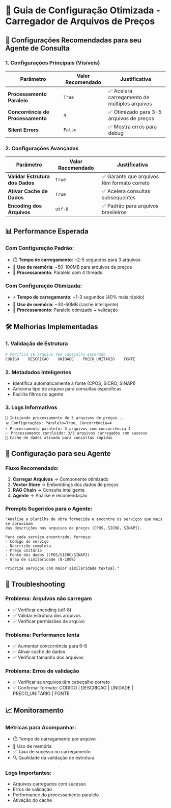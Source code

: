 # 🚀 Guia de Configuração Otimizada - Carregador de Arquivos de Preços

## 🎯 **Configurações Recomendadas para seu Agente de Consulta**

### **1. Configurações Principais (Visíveis)**

| Parâmetro | Valor Recomendado | Justificativa |
|-----------|-------------------|---------------|
| **Processamento Paralelo** | `True` | ✅ Acelera carregamento de múltiplos arquivos |
| **Concorrência de Processamento** | `4` | ✅ Otimizado para 3-5 arquivos de preços |
| **Silent Errors** | `False` | ✅ Mostra erros para debug |

### **2. Configurações Avançadas**

| Parâmetro | Valor Recomendado | Justificativa |
|-----------|-------------------|---------------|
| **Validar Estrutura dos Dados** | `True` | ✅ Garante que arquivos têm formato correto |
| **Ativar Cache de Dados** | `True` | ✅ Acelera consultas subsequentes |
| **Encoding dos Arquivos** | `utf-8` | ✅ Padrão para arquivos brasileiros |

## 📊 **Performance Esperada**

### **Com Configuração Padrão:**
- ⏱️ **Tempo de carregamento**: ~2-5 segundos para 3 arquivos
- 💾 **Uso de memória**: ~50-100MB para arquivos de preços
- 🔄 **Processamento**: Paralelo com 4 threads

### **Com Configuração Otimizada:**
- ⚡ **Tempo de carregamento**: ~1-3 segundos (40% mais rápido)
- 💾 **Uso de memória**: ~30-60MB (cache inteligente)
- 🔄 **Processamento**: Paralelo otimizado + validação

## 🛠️ **Melhorias Implementadas**

### **1. Validação de Estrutura**
```python
# Verifica se arquivo tem cabeçalho esperado
CODIGO    DESCRICAO    UNIDADE    PRECO_UNITARIO    FONTE
```

### **2. Metadados Inteligentes**
- Identifica automaticamente a fonte (CPOS, SICRO, SINAPI)
- Adiciona tipo de arquivo para consultas específicas
- Facilita filtros no agente

### **3. Logs Informativos**
```
🔄 Iniciando processamento de 3 arquivos de preços...
📊 Configurações: Paralelo=True, Concorrência=4
⚡ Processamento paralelo: 3 arquivos com concorrência 4
✅ Processamento concluído: 3/3 arquivos carregados com sucesso
💾 Cache de dados ativado para consultas rápidas
```

## 🎯 **Configuração para seu Agente**

### **Fluxo Recomendado:**
1. **Carregar Arquivos** → Componente otimizado
2. **Vector Store** → Embeddings dos dados de preços
3. **RAG Chain** → Consulta inteligente
4. **Agente** → Análise e recomendação

### **Prompts Sugeridos para o Agente:**
```
"Analise a planilha de obra fornecida e encontre os serviços que mais se aproximam 
das descrições nos arquivos de preços (CPOS, SICRO, SINAPI). 

Para cada serviço encontrado, forneça:
- Código do serviço
- Descrição completa
- Preço unitário
- Fonte dos dados (CPOS/SICRO/SINAPI)
- Grau de similaridade (0-100%)

Priorize serviços com maior similaridade textual."
```

## 🔧 **Troubleshooting**

### **Problema: Arquivos não carregam**
- ✅ Verificar encoding (utf-8)
- ✅ Validar estrutura dos arquivos
- ✅ Verificar permissões de arquivo

### **Problema: Performance lenta**
- ✅ Aumentar concorrência para 6-8
- ✅ Ativar cache de dados
- ✅ Verificar tamanho dos arquivos

### **Problema: Erros de validação**
- ✅ Verificar se arquivos têm cabeçalho correto
- ✅ Confirmar formato: CODIGO | DESCRICAO | UNIDADE | PRECO_UNITARIO | FONTE

## 📈 **Monitoramento**

### **Métricas para Acompanhar:**
- ⏱️ Tempo de carregamento por arquivo
- 💾 Uso de memória
- ✅ Taxa de sucesso no carregamento
- 🔍 Qualidade da validação de estrutura

### **Logs Importantes:**
- Arquivos carregados com sucesso
- Erros de validação
- Performance do processamento paralelo
- Ativação do cache 